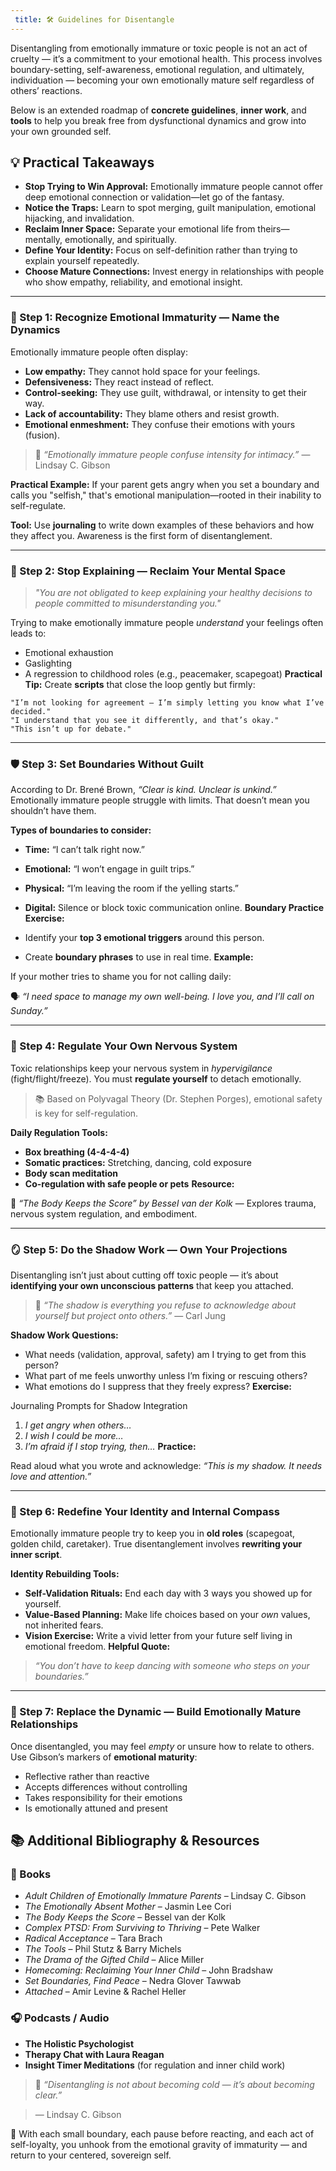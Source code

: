 ```yaml
---
 title: 🛠️ Guidelines for Disentangle
---
```


Disentangling from emotionally immature or toxic people is not an act of cruelty — it’s a commitment to your emotional health. This process involves boundary-setting, self-awareness, emotional regulation, and ultimately, individuation — becoming your own emotionally mature self regardless of others’ reactions.

Below is an extended roadmap of **concrete guidelines**, **inner work**, and **tools** to help you break free from dysfunctional dynamics and grow into your own grounded self.

## 💡 Practical Takeaways

* **Stop Trying to Win Approval:** Emotionally immature people cannot offer deep emotional connection or validation—let go of the fantasy.
* **Notice the Traps:** Learn to spot merging, guilt manipulation, emotional hijacking, and invalidation.
* **Reclaim Inner Space:** Separate your emotional life from theirs—mentally, emotionally, and spiritually.
* **Define Your Identity:** Focus on self-definition rather than trying to explain yourself repeatedly.
* **Choose Mature Connections:** Invest energy in relationships with people who show empathy, reliability, and emotional insight.

---

### 🧭 Step 1: Recognize Emotional Immaturity — Name the Dynamics

Emotionally immature people often display:

* **Low empathy:** They cannot hold space for your feelings.
* **Defensiveness:** They react instead of reflect.
* **Control-seeking:** They use guilt, withdrawal, or intensity to get their way.
* **Lack of accountability:** They blame others and resist growth.
* **Emotional enmeshment:** They confuse their emotions with yours (fusion).

> 📌 *“Emotionally immature people confuse intensity for intimacy.”* — Lindsay C. Gibson

**Practical Example:**
If your parent gets angry when you set a boundary and calls you "selfish," that's emotional manipulation—rooted in their inability to self-regulate.

**Tool:** Use **journaling** to write down examples of these behaviors and how they affect you. Awareness is the first form of disentanglement.

---

### 🛑 Step 2: Stop Explaining — Reclaim Your Mental Space

> *"You are not obligated to keep explaining your healthy decisions to people committed to misunderstanding you."*

Trying to make emotionally immature people *understand* your feelings often leads to:

* Emotional exhaustion
* Gaslighting
* A regression to childhood roles (e.g., peacemaker, scapegoat)
**Practical Tip:** Create **scripts** that close the loop gently but firmly:

```text
"I’m not looking for agreement — I’m simply letting you know what I’ve decided."
"I understand that you see it differently, and that’s okay."
"This isn’t up for debate."
```

* * *

### **🛡️ Step 3: Set Boundaries Without Guilt**

According to Dr. Brené Brown, *“Clear is kind. Unclear is unkind.”* Emotionally immature people struggle with limits. That doesn’t mean you shouldn’t have them.

**Types of boundaries to consider:**

* **Time:** “I can’t talk right now.”
* **Emotional:** “I won’t engage in guilt trips.”
* **Physical:** “I’m leaving the room if the yelling starts.”
* **Digital:** Silence or block toxic communication online.
**Boundary Practice Exercise:**

* Identify your **top 3 emotional triggers** around this person.
* Create **boundary phrases** to use in real time.
**Example:**

If your mother tries to shame you for not calling daily:

🗣️ *“I need space to manage my own well-being. I love you, and I’ll call on Sunday.”*

* * *

### **🧘 Step 4: Regulate Your Own Nervous System**

Toxic relationships keep your nervous system in *hypervigilance* (fight/flight/freeze). You must **regulate yourself** to detach emotionally.

> 📚 Based on Polyvagal Theory (Dr. Stephen Porges), emotional safety is key for self-regulation.

**Daily Regulation Tools:**

* **Box breathing (4-4-4-4)**
* **Somatic practices:** Stretching, dancing, cold exposure
* **Body scan meditation**
* **Co-regulation with safe people or pets**
**Resource:**

📗 *“The Body Keeps the Score” by Bessel van der Kolk* — Explores trauma, nervous system regulation, and embodiment.

* * *

### **🪞 Step 5: Do the Shadow Work — Own Your Projections**

Disentangling isn’t just about cutting off toxic people — it’s about **identifying your own unconscious patterns** that keep you attached.

> 📌 *“The shadow is everything you refuse to acknowledge about yourself but project onto others.”* — Carl Jung

**Shadow Work Questions:**

* What needs (validation, approval, safety) am I trying to get from this person?
* What part of me feels unworthy unless I’m fixing or rescuing others?
* What emotions do I suppress that they freely express?
**Exercise:**

Journaling Prompts for Shadow Integration

1. *I get angry when others…*
2. *I wish I could be more…*
3. *I’m afraid if I stop trying, then…*
**Practice:**

Read aloud what you wrote and acknowledge: *“This is my shadow. It needs love and attention.”*

* * *

### **🧩 Step 6: Redefine Your Identity and Internal Compass**

Emotionally immature people try to keep you in **old roles** (scapegoat, golden child, caretaker). True disentanglement involves **rewriting your inner script**.

**Identity Rebuilding Tools:**

* **Self-Validation Rituals:** End each day with 3 ways you showed up for yourself.
* **Value-Based Planning:** Make life choices based on your *own* values, not inherited fears.
* **Vision Exercise:** Write a vivid letter from your future self living in emotional freedom.
**Helpful Quote:**

> *“You don’t have to keep dancing with someone who steps on your boundaries.”*

* * *

### **🔄 Step 7: Replace the Dynamic — Build Emotionally Mature Relationships**

Once disentangled, you may feel *empty* or unsure how to relate to others. Use Gibson’s markers of **emotional maturity**:

* Reflective rather than reactive
* Accepts differences without controlling
* Takes responsibility for their emotions
* Is emotionally attuned and present

## **📚 Additional Bibliography & Resources**

### **📘 Books**

* *Adult Children of Emotionally Immature Parents* – Lindsay C. Gibson
* *The Emotionally Absent Mother* – Jasmin Lee Cori
* *The Body Keeps the Score* – Bessel van der Kolk
* *Complex PTSD: From Surviving to Thriving* – Pete Walker
* *Radical Acceptance* – Tara Brach
* *The Tools* – Phil Stutz & Barry Michels
* *The Drama of the Gifted Child* – Alice Miller
* *Homecoming: Reclaiming Your Inner Child* – John Bradshaw
* *Set Boundaries, Find Peace* – Nedra Glover Tawwab
* *Attached* – Amir Levine & Rachel Heller

### **🎧 Podcasts / Audio**

* **The Holistic Psychologist**
* **Therapy Chat with Laura Reagan**
* **Insight Timer Meditations** (for regulation and inner child work)

> 💭 *“Disentangling is not about becoming cold — it’s about becoming clear.”*

> — Lindsay C. Gibson

🌱 With each small boundary, each pause before reacting, and each act of self-loyalty, you unhook from the emotional gravity of immaturity — and return to your centered, sovereign self.
